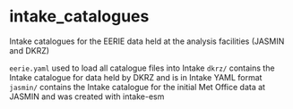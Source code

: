 # intake_catalogues
Intake catalogues for the EERIE data held at the analysis facilities (JASMIN and DKRZ)

`eerie.yaml` used to load all catalogue files into Intake
`dkrz/` contains the Intake catalogue for data held by DKRZ and is in Intake YAML format
`jasmin/` contains the Intake catalogue for the initial Met Office data at JASMIN and was created with intake-esm
